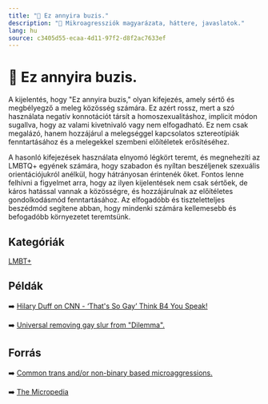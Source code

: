 ```yaml
---
title: "🚫 Ez annyira buzis."
description: "🚫 Mikroagressziók magyarázata, háttere, javaslatok."
lang: hu
source: c3405d55-ecaa-4d11-97f2-d8f2ac7633ef
---
```


<div class="wiki-content agression-title">

# 🚫 Ez annyira buzis.

A kijelentés, hogy "Ez annyira buzis," olyan kifejezés, amely sértő és megbélyegző a meleg közösség számára. Ez azért rossz, mert a szó használata negatív konnotációt társít a homoszexualitáshoz, implicit módon sugallva, hogy az valami kivetnivaló vagy nem elfogadható. Ez nem csak megalázó, hanem hozzájárul a melegséggel kapcsolatos sztereotípiák fenntartásához és a melegekkel szembeni előítéletek erősítéséhez.

A hasonló kifejezések használata elnyomó légkört teremt, és megnehezíti az LMBTQ+ egyének számára, hogy szabadon és nyíltan beszéljenek szexuális orientációjukról anélkül, hogy hátrányosan érintenék őket. Fontos lenne felhívni a figyelmet arra, hogy az ilyen kijelentések nem csak sértőek, de káros hatással vannak a közösségre, és hozzájárulnak az előítéletes gondolkodásmód fenntartásához. Az elfogadóbb és tiszteletteljes beszédmód segítene abban, hogy mindenki számára kellemesebb és befogadóbb környezetet teremtsünk.


<div class="categories">

## Kategóriák

[LMBT+](/#/entry?id=lmbt)

</div>

## Példák

➡️ [Hilary Duff on CNN - ‘That's So Gay’ Think B4 You Speak!](https://youtu.be/yzebaOXdWxA)

➡️ [Universal removing gay slur from &quot;Dilemma&quot;.](https://www.hollywoodreporter.com/news/general-news/universal-removing-gay-slur-dilemma-28943/)

## Forrás

➡️ [Common trans and/or non-binary based microaggressions.](https://www.ed.ac.uk/equality-diversity/students/microaggressions/lgbtq-microaggressions/trans-and-or-non-binary-microaggressions/commontrans-and-non-binary-based-microaggression)

➡️ [The Micropedia](https://www.themicropedia.org/)


</div>